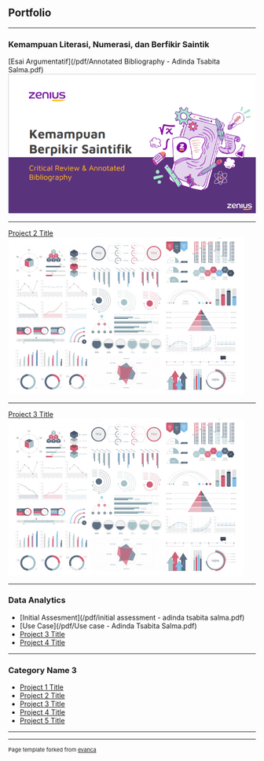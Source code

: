 ## Portfolio

---

### Kemampuan Literasi, Numerasi, dan Berfikir Saintik 

[Esai Argumentatif](/pdf/Annotated Bibliography - Adinda Tsabita Salma.pdf)
<img src="images/annotated.png?raw=true"/>

---
[Project 2 Title](/pdf/sample_presentation.pdf)
<img src="images/dummy_thumbnail.jpg?raw=true"/>

---
[Project 3 Title](http://example.com/)
<img src="images/dummy_thumbnail.jpg?raw=true"/>

---

### Data Analytics

- [Initial Assesment](/pdf/initial assessment - adinda tsabita salma.pdf)
- [Use Case](/pdf/Use case - Adinda Tsabita Salma.pdf)
- [Project 3 Title](http://example.com/)
- [Project 4 Title](http://example.com/)

---

### Category Name 3

- [Project 1 Title](http://example.com/)
- [Project 2 Title](http://example.com/)
- [Project 3 Title](http://example.com/)
- [Project 4 Title](http://example.com/)
- [Project 5 Title](http://example.com/)

---




---
<p style="font-size:11px">Page template forked from <a href="https://github.com/evanca/quick-portfolio">evanca</a></p>
<!-- Remove above link if you don't want to attibute -->
